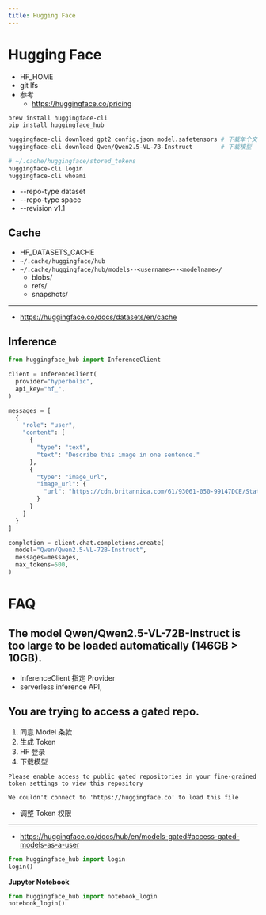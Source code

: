 ```yaml
---
title: Hugging Face
---
```


# Hugging Face

- HF_HOME
- git lfs
- 参考
  - https://huggingface.co/pricing

```bash
brew install huggingface-cli
pip install huggingface_hub

huggingface-cli download gpt2 config.json model.safetensors # 下载单个文件
huggingface-cli download Qwen/Qwen2.5-VL-7B-Instruct        # 下载模型

# ~/.cache/huggingface/stored_tokens
huggingface-cli login
huggingface-cli whoami
```

- --repo-type dataset
- --repo-type space
- --revision v1.1

## Cache

- HF_DATASETS_CACHE
- `~/.cache/huggingface/hub`
- `~/.cache/huggingface/hub/models--<username>--<modelname>/`
  - blobs/
  - refs/
  - snapshots/

---

- https://huggingface.co/docs/datasets/en/cache

## Inference

```py
from huggingface_hub import InferenceClient

client = InferenceClient(
  provider="hyperbolic",
  api_key="hf_",
)

messages = [
  {
    "role": "user",
    "content": [
      {
        "type": "text",
        "text": "Describe this image in one sentence."
      },
      {
        "type": "image_url",
        "image_url": {
          "url": "https://cdn.britannica.com/61/93061-050-99147DCE/Statue-of-Liberty-Island-New-York-Bay.jpg"
        }
      }
    ]
  }
]

completion = client.chat.completions.create(
  model="Qwen/Qwen2.5-VL-72B-Instruct",
  messages=messages,
  max_tokens=500,
)
```

# FAQ

## The model Qwen/Qwen2.5-VL-72B-Instruct is too large to be loaded automatically (146GB > 10GB).

- InferenceClient 指定 Provider
- serverless inference API,

## You are trying to access a gated repo.

1. 同意 Model 条款
1. 生成 Token
1. HF 登录
1. 下载模型

```
Please enable access to public gated repositories in your fine-grained token settings to view this repository

We couldn't connect to 'https://huggingface.co' to load this file
```

- 调整 Token 权限

---

- https://huggingface.co/docs/hub/en/models-gated#access-gated-models-as-a-user

```py
from huggingface_hub import login
login()
```

**Jupyter Notebook**

```py
from huggingface_hub import notebook_login
notebook_login()
```
